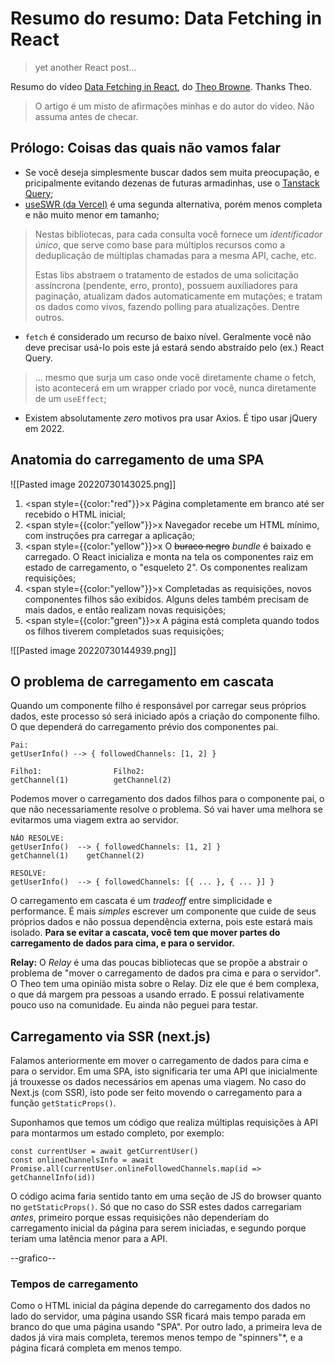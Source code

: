 # Resumo do resumo: Data Fetching in React

> yet another React post...

Resumo do vídeo [Data Fetching in React](https://www.youtube.com/watch?v=Ao8F3FypsbI), do [Theo Browne](https://twitter.com/t3dotgg). Thanks Theo.

> O artigo é um misto de afirmações minhas e do autor do vídeo. Não assuma antes de checar.

## Prólogo: Coisas das quais não vamos falar

- Se você deseja simplesmente buscar dados sem muita preocupação, e pricipalmente evitando dezenas de futuras armadinhas, use o [Tanstack Query](https://tanstack.com/query/v4/docs/overview);
- [useSWR (da Vercel)](https://swr.vercel.app/) é uma segunda alternativa, porém menos completa e não muito menor em tamanho;

> Nestas bibliotecas, para cada consulta você fornece um _identificador único_, que serve como base para múltiplos recursos como a deduplicação de múltiplas chamadas para a mesma API, cache, etc.
> 
> Estas libs abstraem o tratamento de estados de uma solicitação assíncrona (pendente, erro, pronto), possuem auxiliadores para paginação, atualizam dados automaticamente em mutações; e tratam os dados como vivos, fazendo polling para atualizações. Dentre outros.

- `fetch` é considerado um recurso de baixo nível. Geralmente você não deve precisar usá-lo pois este já estará sendo abstraído pelo (ex.) React Query.
> ... mesmo que surja um caso onde você diretamente chame o fetch, isto acontecerá em um wrapper criado por você, nunca diretamente de um `useEffect`;

- Existem absolutamente _zero_ motivos pra usar Axios. É tipo usar jQuery em 2022.

## Anatomia do carregamento de uma SPA

![[Pasted image 20220730143025.png]]

1. <span style={{color:"red"}}>x</span> Página completamente em branco até ser recebido o HTML inicial;
2. <span style={{color:"yellow"}}>x</span> Navegador recebe um HTML mínimo, com instruções pra carregar a aplicação;
3. <span style={{color:"yellow"}}>x</span> O ~~buraco negro~~ _bundle_ é baixado e carregado. O React inicializa e monta na tela os componentes raiz em estado de carregamento, o "esqueleto 2". Os componentes realizam requisições;
4. <span style={{color:"yellow"}}>x</span> Completadas as requisições, novos componentes filhos são exibidos. Alguns deles também precisam de mais dados, e então realizam novas requisições;
5. <span style={{color:"green"}}>x</span> A página está completa quando todos os filhos tiverem completados suas requisições;

![[Pasted image 20220730144939.png]]

## O problema de carregamento em cascata

Quando um componente filho é responsável por carregar seus próprios dados, este processo só será iniciado após a criação do componente filho. O que dependerá do carregamento prévio dos componentes pai.

```
Pai:
getUserInfo() --> { followedChannels: [1, 2] }

Filho1:                Filho2:
getChannel(1)          getChannel(2)
```

Podemos mover o carregamento dos dados filhos para o componente pai, o que não necessariamente resolve o problema. Só vai haver uma melhora se evitarmos uma viagem extra ao servidor.
```
NÃO RESOLVE:
getUserInfo()  --> { followedChannels: [1, 2] }
getChannel(1)    getChannel(2)

RESOLVE:
getUserInfo()  --> { followedChannels: [{ ... }, { ... }] }
```

O carregamento em cascata é um _tradeoff_ entre simplicidade e performance. É mais _simples_ escrever um componente que cuide de seus próprios dados e não possua dependência externa, pois este estará mais isolado. **Para se evitar a cascata, você tem que mover partes do carregamento de dados para cima, e para o servidor.**

**Relay:** O _Relay_ é uma das poucas bibliotecas que se propõe a abstrair o problema de "mover o carregamento de dados pra cima e para o servidor". O Theo tem uma opinião mista sobre o Relay. Diz ele que é bem complexa, o que dá margem pra pessoas a usando errado. E possui relativamente pouco uso na comunidade. Eu ainda não peguei para testar.


## Carregamento via SSR (next.js)

Falamos anteriormente em mover o carregamento de dados para cima e para o servidor. Em uma SPA, isto significaria ter uma API que inicialmente já trouxesse os dados necessários em apenas uma viagem. No caso do Next.js (com SSR), isto pode ser feito movendo o carregamento para a função `getStaticProps()`.

Suponhamos que temos um código que realiza múltiplas requisições à API para montarmos um estado completo, por exemplo:

```tsx
const currentUser = await getCurrentUser()
const onlineChannelsInfo = await Promise.all(currentUser.onlineFollowedChannels.map(id => getChannelInfo(id))
```

O código acima faria sentido tanto em uma seção de JS do browser quanto no `getStaticProps()`. Só que no caso do SSR estes dados carregariam _antes_, primeiro porque essas requisições não dependeriam do carregamento inicial da página para serem iniciadas, e segundo porque teriam uma latência menor para a API.

--grafico--

### Tempos de carregamento

Como o HTML inicial da página depende do carregamento dos dados no lado do servidor, uma página usando SSR ficará mais tempo parada em branco do que uma página usando "SPA". Por outro lado, a primeira leva de dados já vira mais completa, teremos menos tempo de "spinners"*, e a página ficará completa em menos tempo.
